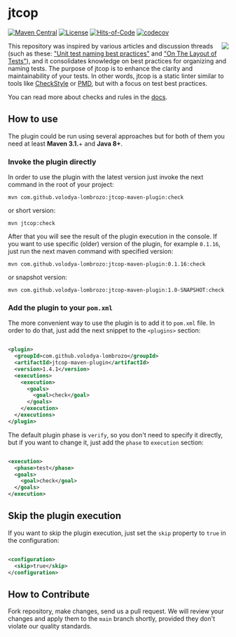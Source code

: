 # jtcop

[![Maven Central](https://maven-badges.herokuapp.com/maven-central/com.github.volodya-lombrozo/jtcop-maven-plugin/badge.svg)](https://maven-badges.herokuapp.com/maven-central/com.github.volodya-lombrozo/jtcop-maven-plugin)
[![License](https://img.shields.io/badge/license-MIT-green.svg)](https://github.com/volodya-lombrozo/jtcop/blob/main/LICENSE.txt)
[![Hits-of-Code](https://hitsofcode.com/github/volodya-lombrozo/jtcop?branch=main&label=Hits-of-Code)](https://hitsofcode.com/github/volodya-lombrozo/jtcop/view?branch=main&label=Hits-of-Code)
[![codecov](https://codecov.io/gh/volodya-lombrozo/jtcop/branch/main/graph/badge.svg)](https://codecov.io/gh/volodya-lombrozo/jtcop)

<img src="logo-small.png" align="right"/>

This repository was inspired by various articles and discussion threads (such as
these: ["Unit test naming best practices"](https://stackoverflow.com/questions/155436/unit-test-naming-best-practices)
and ["On The Layout of Tests"](https://www.yegor256.com/2023/01/19/layout-of-tests.html)),
and it consolidates knowledge on best practices for organizing and naming tests.
The purpose of jtcop is to enhance the clarity and maintainability of your
tests. In other words, jtcop is a static linter similar to tools
like [CheckStyle](https://checkstyle.sourceforge.io)
or [PMD](https://pmd.github.io), but with a focus on test best practices.

You can read more about checks and rules in the [docs](docs/README.md).

## How to use

The plugin could be run using several approaches but for both of them you need
at least **Maven 3.1.**+ and **Java 8+**.

### Invoke the plugin directly

In order to use the plugin with the latest version just invoke the next command
in the root of your project:

```shell
mvn com.github.volodya-lombrozo:jtcop-maven-plugin:check
```

or short version:

```shell
mvn jtcop:check
```

After that you will see the result of the plugin execution in the console. If
you want to use specific (older) version of the plugin, for example `0.1.16`,
just run the next maven command with specified version:

```shell
mvn com.github.volodya-lombrozo:jtcop-maven-plugin:0.1.16:check
```

or snapshot version:

```shell
mvn com.github.volodya-lombrozo:jtcop-maven-plugin:1.0-SNAPSHOT:check
```

### Add the plugin to your `pom.xml`

The more convenient way to use the plugin is to add it to `pom.xml` file.
In order to do that, just add the next snippet to the `<plugins>` section:

```xml

<plugin>
  <groupId>com.github.volodya-lombrozo</groupId>
  <artifactId>jtcop-maven-plugin</artifactId>
  <version>1.4.1</version>
  <executions>
    <execution>
      <goals>
        <goal>check</goal>
      </goals>
    </execution>
  </executions>
</plugin>
```

The default plugin phase is `verify`, so you don't need to specify it directly,
but if you want to change it, just add the `phase` to `execution` section:

```xml

<execution>
  <phase>test</phase>
  <goals>
    <goal>check</goal>
  </goals>
</execution>
```

## Skip the plugin execution

If you want to skip the plugin execution, just set the `skip` property to `true`
in the configuration:

```xml

<configuration>
  <skip>true</skip>
</configuration>
```

## How to Contribute

Fork repository, make changes, send us a pull request. We will review your
changes and apply them to the `main` branch shortly, provided they don't violate
our quality standards. 
